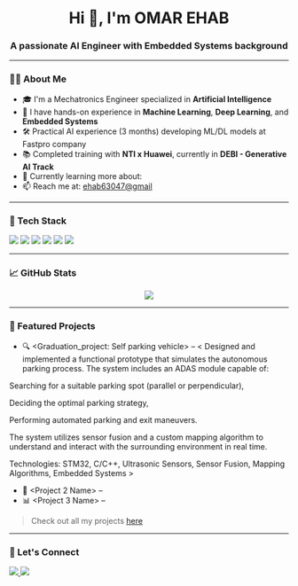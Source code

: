 <h1 align="center">Hi 👋, I'm OMAR EHAB </h1>
<h3 align="center">A passionate AI Engineer with Embedded Systems background</h3>

---

### 👨‍💻 About Me

- 🎓 I'm a Mechatronics Engineer specialized in **Artificial Intelligence**
- 🧠 I have hands-on experience in **Machine Learning**, **Deep Learning**, and **Embedded Systems**
- 🛠️ Practical AI experience (3 months) developing ML/DL models at Fastpro company
- 📚 Completed training with **NTI x Huawei**, currently in **DEBI - Generative AI Track**
- 🌱 Currently learning more about: <Generative Ai at DEPI>
- 📫 Reach me at: <ehab63047@gmail>

---

### 🧰 Tech Stack

<p>
  <img src="https://img.shields.io/badge/Python-3670A0?style=for-the-badge&logo=python&logoColor=ffdd54"/>
  <img src="https://img.shields.io/badge/TensorFlow-FF6F00?style=for-the-badge&logo=tensorflow&logoColor=white"/>
  <img src="https://img.shields.io/badge/PyTorch-EE4C2C?style=for-the-badge&logo=pytorch&logoColor=white"/>
  <img src="https://img.shields.io/badge/C/C++-00599C?style=for-the-badge&logo=cplusplus&logoColor=white"/>
  <img src="https://img.shields.io/badge/STM32-03234B?style=for-the-badge&logo=stmicroelectronics&logoColor=white"/>
  <img src="https://img.shields.io/badge/GitHub-181717?style=for-the-badge&logo=github&logoColor=white"/>
</p>

---

### 📈 GitHub Stats

<p align="center">
  <img src="https://github-readme-stats.vercel.app/api?username=<omarehab15>&show_icons=true&theme=radical" />
</p>

---

### 📌 Featured Projects

- 🔍 <Graduation_project: Self parking vehicle> – < Designed and implemented a functional prototype that simulates the autonomous parking process. The system includes an ADAS module capable of:

Searching for a suitable parking spot (parallel or perpendicular),

Deciding the optimal parking strategy,

Performing automated parking and exit maneuvers.

The system utilizes sensor fusion and a custom mapping algorithm to understand and interact with the surrounding environment in real time.

Technologies: STM32, C/C++, Ultrasonic Sensors, Sensor Fusion, Mapping Algorithms, Embedded Systems >  
- 🧠 <Project 2 Name> – <Brief Description>  
- 📊 <Project 3 Name> – <Brief Description>  

> Check out all my projects [here](https://github.com/<YourGitHubUsername>?tab=repositories)

---

### 🤝 Let's Connect

<p align="left">
  <a href="https://www.linkedin.com/in/omar-ehab-eid>/" target="_blank">
    <img src="https://img.shields.io/badge/LinkedIn-%230077B5.svg?style=for-the-badge&logo=linkedin&logoColor=white"/>
  </a>
  <a href="mailto:<ehab63047@gmail.com>">
    <img src="https://img.shields.io/badge/Gmail-D14836?style=for-the-badge&logo=gmail&logoColor=white"/>
  </a>
</p>
